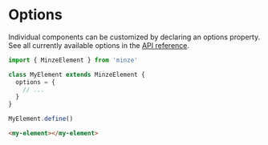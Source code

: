 # Options

Individual components can be customized by declaring an options property. See all currently available options in the [API reference](/api/minze-element#options).

```js
import { MinzeElement } from 'minze'

class MyElement extends MinzeElement {
  options = {
    // ...
  }
}

MyElement.define()
```

```html
<my-element></my-element>
```

